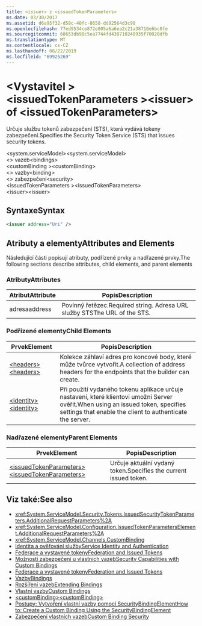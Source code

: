 ```yaml
---
title: <issuer> z <issuedTokenParameters>
ms.date: 03/30/2017
ms.assetid: d6a95f32-d58c-40fc-8658-dd92564d3c90
ms.openlocfilehash: 77ed9534ce872e805a6a6ea2c21a38710e6bc0fe
ms.sourcegitcommit: 68653db98c5ea7744fd438710248935f70020dfb
ms.translationtype: MT
ms.contentlocale: cs-CZ
ms.lasthandoff: 08/22/2019
ms.locfileid: "69925269"
---
```

# <a name="issuer-of-issuedtokenparameters"></a><span data-ttu-id="b6184-102">\<Vystavitel > \<issuedTokenParameters ></span><span class="sxs-lookup"><span data-stu-id="b6184-102">\<issuer> of \<issuedTokenParameters></span></span>
<span data-ttu-id="b6184-103">Určuje službu tokenů zabezpečení (STS), která vydává tokeny zabezpečení.</span><span class="sxs-lookup"><span data-stu-id="b6184-103">Specifies the Security Token Service (STS) that issues security tokens.</span></span>  
  
 <span data-ttu-id="b6184-104">\<system.serviceModel></span><span class="sxs-lookup"><span data-stu-id="b6184-104">\<system.serviceModel></span></span>  
<span data-ttu-id="b6184-105">\<> vazeb</span><span class="sxs-lookup"><span data-stu-id="b6184-105">\<bindings></span></span>  
<span data-ttu-id="b6184-106">\<customBinding ></span><span class="sxs-lookup"><span data-stu-id="b6184-106">\<customBinding></span></span>  
<span data-ttu-id="b6184-107">\<> vazby</span><span class="sxs-lookup"><span data-stu-id="b6184-107">\<binding></span></span>  
<span data-ttu-id="b6184-108">\<> zabezpečení</span><span class="sxs-lookup"><span data-stu-id="b6184-108">\<security></span></span>  
<span data-ttu-id="b6184-109">\<issuedTokenParameters ></span><span class="sxs-lookup"><span data-stu-id="b6184-109">\<issuedTokenParameters></span></span>  
<span data-ttu-id="b6184-110">\<issuer></span><span class="sxs-lookup"><span data-stu-id="b6184-110">\<issuer></span></span>  
  
## <a name="syntax"></a><span data-ttu-id="b6184-111">Syntaxe</span><span class="sxs-lookup"><span data-stu-id="b6184-111">Syntax</span></span>  
  
```xml  
<issuer address="Uri" />
```  
  
## <a name="attributes-and-elements"></a><span data-ttu-id="b6184-112">Atributy a elementy</span><span class="sxs-lookup"><span data-stu-id="b6184-112">Attributes and Elements</span></span>  
 <span data-ttu-id="b6184-113">Následující části popisují atributy, podřízené prvky a nadřazené prvky.</span><span class="sxs-lookup"><span data-stu-id="b6184-113">The following sections describe attributes, child elements, and parent elements</span></span>  
  
### <a name="attributes"></a><span data-ttu-id="b6184-114">Atributy</span><span class="sxs-lookup"><span data-stu-id="b6184-114">Attributes</span></span>  
  
|<span data-ttu-id="b6184-115">Atribut</span><span class="sxs-lookup"><span data-stu-id="b6184-115">Attribute</span></span>|<span data-ttu-id="b6184-116">Popis</span><span class="sxs-lookup"><span data-stu-id="b6184-116">Description</span></span>|  
|---------------|-----------------|  
|<span data-ttu-id="b6184-117">adresa</span><span class="sxs-lookup"><span data-stu-id="b6184-117">address</span></span>|<span data-ttu-id="b6184-118">Povinný řetězec.</span><span class="sxs-lookup"><span data-stu-id="b6184-118">Required string.</span></span> <span data-ttu-id="b6184-119">Adresa URL služby STS</span><span class="sxs-lookup"><span data-stu-id="b6184-119">The URL of the STS.</span></span>|  
  
### <a name="child-elements"></a><span data-ttu-id="b6184-120">Podřízené elementy</span><span class="sxs-lookup"><span data-stu-id="b6184-120">Child Elements</span></span>  
  
|<span data-ttu-id="b6184-121">Prvek</span><span class="sxs-lookup"><span data-stu-id="b6184-121">Element</span></span>|<span data-ttu-id="b6184-122">Popis</span><span class="sxs-lookup"><span data-stu-id="b6184-122">Description</span></span>|  
|-------------|-----------------|  
|[<span data-ttu-id="b6184-123">\<headers></span><span class="sxs-lookup"><span data-stu-id="b6184-123">\<headers></span></span>](headers-element.md)|<span data-ttu-id="b6184-124">Kolekce záhlaví adres pro koncové body, které může tvůrce vytvořit.</span><span class="sxs-lookup"><span data-stu-id="b6184-124">A collection of address headers for the endpoints that the builder can create.</span></span>|  
|[<span data-ttu-id="b6184-125">\<identity></span><span class="sxs-lookup"><span data-stu-id="b6184-125">\<identity></span></span>](identity.md)|<span data-ttu-id="b6184-126">Při použití vydaného tokenu aplikace určuje nastavení, které klientovi umožní Server ověřit.</span><span class="sxs-lookup"><span data-stu-id="b6184-126">When using an issued token, specifies settings that enable the client to authenticate the server.</span></span>|  
  
### <a name="parent-elements"></a><span data-ttu-id="b6184-127">Nadřazené elementy</span><span class="sxs-lookup"><span data-stu-id="b6184-127">Parent Elements</span></span>  
  
|<span data-ttu-id="b6184-128">Prvek</span><span class="sxs-lookup"><span data-stu-id="b6184-128">Element</span></span>|<span data-ttu-id="b6184-129">Popis</span><span class="sxs-lookup"><span data-stu-id="b6184-129">Description</span></span>|  
|-------------|-----------------|  
|[<span data-ttu-id="b6184-130">\<issuedTokenParameters></span><span class="sxs-lookup"><span data-stu-id="b6184-130">\<issuedTokenParameters></span></span>](issuedtokenparameters.md)|<span data-ttu-id="b6184-131">Určuje aktuální vydaný token.</span><span class="sxs-lookup"><span data-stu-id="b6184-131">Specifies the current issued token.</span></span>|  
  
## <a name="see-also"></a><span data-ttu-id="b6184-132">Viz také:</span><span class="sxs-lookup"><span data-stu-id="b6184-132">See also</span></span>

- <xref:System.ServiceModel.Security.Tokens.IssuedSecurityTokenParameters.AdditionalRequestParameters%2A>
- <xref:System.ServiceModel.Configuration.IssuedTokenParametersElement.AdditionalRequestParameters%2A>
- <xref:System.ServiceModel.Channels.CustomBinding>
- [<span data-ttu-id="b6184-133">Identita a ověřování služby</span><span class="sxs-lookup"><span data-stu-id="b6184-133">Service Identity and Authentication</span></span>](../../../wcf/feature-details/service-identity-and-authentication.md)
- [<span data-ttu-id="b6184-134">Federace a vystavené tokeny</span><span class="sxs-lookup"><span data-stu-id="b6184-134">Federation and Issued Tokens</span></span>](../../../wcf/feature-details/federation-and-issued-tokens.md)
- [<span data-ttu-id="b6184-135">Možnosti zabezpečení u vlastních vazeb</span><span class="sxs-lookup"><span data-stu-id="b6184-135">Security Capabilities with Custom Bindings</span></span>](../../../wcf/feature-details/security-capabilities-with-custom-bindings.md)
- [<span data-ttu-id="b6184-136">Federace a vystavené tokeny</span><span class="sxs-lookup"><span data-stu-id="b6184-136">Federation and Issued Tokens</span></span>](../../../wcf/feature-details/federation-and-issued-tokens.md)
- [<span data-ttu-id="b6184-137">Vazby</span><span class="sxs-lookup"><span data-stu-id="b6184-137">Bindings</span></span>](../../../wcf/bindings.md)
- [<span data-ttu-id="b6184-138">Rozšíření vazeb</span><span class="sxs-lookup"><span data-stu-id="b6184-138">Extending Bindings</span></span>](../../../wcf/extending/extending-bindings.md)
- [<span data-ttu-id="b6184-139">Vlastní vazby</span><span class="sxs-lookup"><span data-stu-id="b6184-139">Custom Bindings</span></span>](../../../wcf/extending/custom-bindings.md)
- [<span data-ttu-id="b6184-140">\<customBinding></span><span class="sxs-lookup"><span data-stu-id="b6184-140">\<customBinding></span></span>](custombinding.md)
- [<span data-ttu-id="b6184-141">Postupy: Vytvoření vlastní vazby pomocí SecurityBindingElement</span><span class="sxs-lookup"><span data-stu-id="b6184-141">How to: Create a Custom Binding Using the SecurityBindingElement</span></span>](../../../wcf/feature-details/how-to-create-a-custom-binding-using-the-securitybindingelement.md)
- [<span data-ttu-id="b6184-142">Zabezpečení vlastních vazeb</span><span class="sxs-lookup"><span data-stu-id="b6184-142">Custom Binding Security</span></span>](../../../wcf/samples/custom-binding-security.md)

